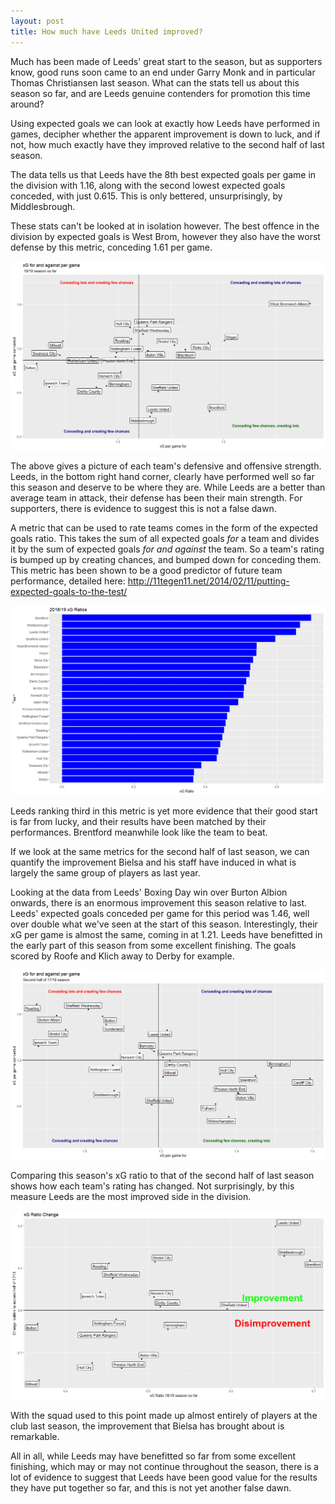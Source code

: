 ```yaml
---
layout: post
title: How much have Leeds United improved?
---
```


Much has been made of Leeds' great start to the season, but as supporters know, good runs soon came to an end under Garry Monk and in particular Thomas Christiansen last season. 
What can the stats tell us about this season so far, and are Leeds genuine contenders for promotion this time around?

Using expected goals we can look at exactly how Leeds have performed in games, decipher whether the apparent improvement is down to luck, and if not, how much exactly have they improved relative to the second half of last season.

The data tells us that Leeds have the 8th best expected goals per game in the division with 1.16, along with the second lowest expected goals conceded, with just 0.615. This is only bettered, unsurprisingly, by Middlesbrough. 

These stats can't be looked at in isolation however. The best offence in the division by expected goals is West Brom, however they also have the worst defense by this metric, conceding 1.61 per game.

![Img1](/images/1819xg.png "1819xg")

The above gives a picture of each team's defensive and offensive strength. Leeds, in the bottom right hand corner, clearly have performed well so far this season and deserve to be where they are. While Leeds are a better than average team in attack, their defense has been their main strength. For supporters, there is evidence to suggest this is not a false dawn.

A metric that can be used to rate teams comes in the form of the expected goals ratio. This takes the sum of all expected goals *for* a team and divides it by the sum of expected goals *for and against* the team. So a team's rating is bumped up by creating chances, and bumped down for conceding them.
This metric has been shown to be a good predictor of future team performance, detailed here: http://11tegen11.net/2014/02/11/putting-expected-goals-to-the-test/

![Img1](/images/1819ratios.png "ratios")

Leeds ranking third in this metric is yet more evidence that their good start is far from lucky, and their results have been matched by their performances. Brentford meanwhile look like the team to beat.

If we look at the same metrics for the second half of last season, we can quantify the improvement Bielsa and his staff have induced in what is largely the same group of players as last year.

Looking at the data from Leeds' Boxing Day win over Burton Albion onwards, there is an enormous improvement this season relative to last. Leeds' expected goals conceded per game for this period was 1.46, well over double what we've seen at the start of this season. Interestingly, their xG per game is almost the same, coming in at 1.21. Leeds have benefitted in the early part of this season from some excellent finishing. The goals scored by Roofe and Klich away to Derby for example.

![Img1](/images/1718xg.png "1718xg")

Comparing this season's xG ratio to that of the second half of last season shows how each team's rating has changed. Not surprisingly, by this measure Leeds are the most improved side in the division.

![Img1](/images/1819imp.png "improvement")

With the squad used to this point made up almost entirely of players at the club last season, the improvement that Bielsa has brought about is remarkable. 

All in all, while Leeds may have benefitted so far from some excellent finishing, which may or may not continue throughout the season, there is a lot of evidence to suggest that Leeds have been good value for the results they have put together so far, and this is not yet another false dawn.


